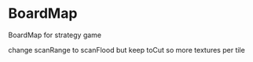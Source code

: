 # BoardMap
BoardMap for strategy game 

change scanRange to scanFlood but keep toCut 
so more textures per tile